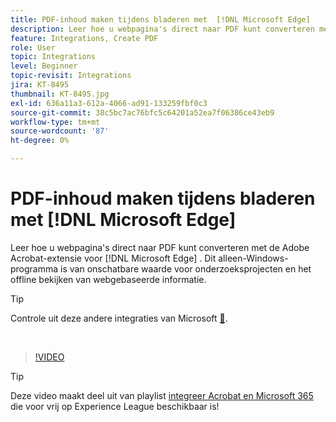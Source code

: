 ```yaml
---
title: PDF-inhoud maken tijdens bladeren met  [!DNL Microsoft Edge]
description: Leer hoe u webpagina's direct naar PDF kunt converteren met de Adobe Acrobat-extensie voor  [!DNL Microsoft Edge]
feature: Integrations, Create PDF
role: User
topic: Integrations
level: Beginner
topic-revisit: Integrations
jira: KT-8495
thumbnail: KT-8495.jpg
exl-id: 636a11a3-612a-4066-ad91-133259fbf0c3
source-git-commit: 38c5bc7ac76bfc5c64201a52ea7f06386ce43eb9
workflow-type: tm+mt
source-wordcount: '87'
ht-degree: 0%

---
```


# PDF-inhoud maken tijdens bladeren met [!DNL Microsoft Edge]

Leer hoe u webpagina&#39;s direct naar PDF kunt converteren met de Adobe Acrobat-extensie voor [!DNL Microsoft Edge] . Dit alleen-Windows-programma is van onschatbare waarde voor onderzoeksprojecten en het offline bekijken van webgebaseerde informatie.

>[!TIP]
>
>Controle uit deze andere integraties van Microsoft [&#128279;](../integrate/integrate-overview.md#microsoft).

<br>

>[!VIDEO](https://video.tv.adobe.com/v/337248?quality=12&learn=on&hidetitle=true)

>[!TIP]
>
>Deze video maakt deel uit van playlist [ integreer Acrobat en Microsoft 365 ](https://experienceleague.adobe.com/nl/playlists/acrobat-integrate-microsoft-365) die voor vrij op Experience League beschikbaar is!
